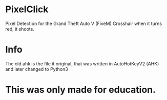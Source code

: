 # PixelClick
Pixel Detection for the Grand Theft Auto V (FiveM) Crosshair when it turns red, it shoots.

# Info
The old.ahk is the file it original, that was written in AutoHotKeyV2 (AHK) and later changed to Python3

# This was only made for education.
